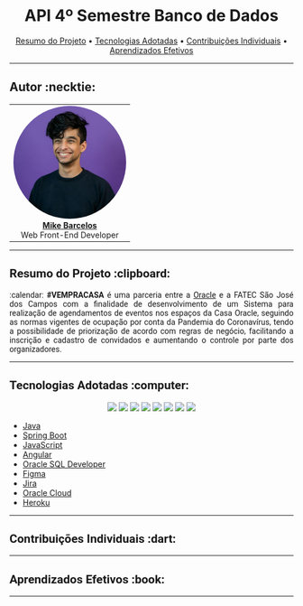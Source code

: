 <html>
<body>
  
 <h1 align="center"> API 4º Semestre Banco de Dados</h1>
  
  <p align="center">
 <a href="#-resumo-do-projeto-clipboard"> Resumo do Projeto</a> •
 <a href="#-tecnologias-adotadas-computer">Tecnologias Adotadas</a> •
 <a href="#-contribuições-individuais-dart">Contribuições Individuais</a> •
 <a href="#-aprendizados-efetivos-book">Aprendizados Efetivos</a>
</p>
  
  ---
  
  <h2> Autor :necktie: </h2>
  <table align="center">
   <tr>
    <td align="center"><a href="https://www.linkedin.com/in/gabrielsoaresgoncalves/"><img style="border-radius: 50%;" src="https://github.com/GabrielSG20/API4Sem2021/blob/documentation/images/MikeBarcelos.jfif" width="200px;" alt=""/><br/><b>Mike Barcelos</b></a>
      <br/>
      Web Front-End Developer
     </td>
   </tr>
  </table>

 ---
  
  <h2 style="font-family:roboto;"> Resumo do Projeto :clipboard:</h2>
  
  <p align="justify" style="font-family:roboto;"> :calendar: <b>#VEMPRACASA</b> é uma parceria entre a <a href="https://www.oracle.com/br/index.html">Oracle</a> e a FATEC São José dos Campos com a finalidade de desenvolvimento de um Sistema para realização de agendamentos de eventos nos espaços da Casa Oracle, seguindo as normas vigentes de ocupação por conta da Pandemia do Coronavírus, tendo a possibilidade de priorização de acordo com regras de negócio, facilitando a inscrição e cadastro de convidados e aumentando o controle por parte dos organizadores.</p>
  
  ---
  
  <h2 style="font-family:roboto;"> Tecnologias Adotadas :computer:</h2>
    <p align="center"> <img src="https://img.shields.io/badge/JavaScript-F7DF1E?style=for-the-badge&logo=javascript&logoColor=black"> <img src="https://img.shields.io/badge/HTML-239120?style=for-the-badge&logo=html5&logoColor=white"> <img src= "https://img.shields.io/badge/Sass-CC6699?style=for-the-badge&logo=sass&logoColor=white"> <img src="https://img.shields.io/badge/Angular-DD0031?style=for-the-badge&logo=angular&logoColor=white"> <img src= "https://img.shields.io/badge/Java-ED8B00?style=for-the-badge&logo=java&logoColor=white"> <img src="https://img.shields.io/badge/Spring-6DB33F?style=for-the-badge&logo=spring&logoColor=white"> <img src="https://img.shields.io/badge/Oracle-F80000?style=for-the-badge&logo=oracle&logoColor=black"> <img src="https://img.shields.io/badge/Figma-F24E1E?style=for-the-badge&logo=figma&logoColor=white"> </p>
  
  * [Java](https://www.java.com/pt_BR/)
  * [Spring Boot](https://spring.io/)
  * [JavaScript](https://www.javascript.com/)
  * [Angular](https://angular.io/)
  * [Oracle SQL Developer](https://www.oracle.com/tools/downloads/sqldev-downloads.html)
  * [Figma](https://www.figma.com/)
  * [Jira](https://vempracasa.atlassian.net/) 
  * [Oracle Cloud](https://www.oracle.com/br/cloud/) 
  * [Heroku](https://www.heroku.com/platform) 
  
  ---
  
  <h2 style="font-family:roboto;"> Contribuições Individuais :dart:</h2>
   
  ---
   
  <h2 style="font-family:roboto;"> Aprendizados Efetivos :book:</h2>   
  
  ---

</body>
</html>
